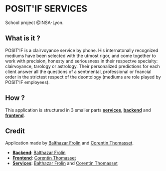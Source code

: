 # POSIT'IF SERVICES
School project @INSA-Lyon.

## What is it ?
POSIT'IF is a clairvoyance service by phone. His internatonally recognized mediums have been selected with the utmost rigor, and come together to work with precision, honesty and seriousness in their respectve specialty: clairvoyance, tarology or astrology. Their personalized predictions for each client answer all the questions of a sentmental, professional or fnancial order in the strictest respect of the deontology (mediums are role played by POSIT'IF employees).

## How ?
This application is structured in 3 smaller parts **[services](https://github.com/CorentinTh/positif-services)**, **[backend](https://github.com/CorentinTh/positif-backend)** and **[frontend](https://github.com/CorentinTh/positif-frontend)**.

## Credit
Application made by [Balthazar Frolin](https://github.com/Balthov60) and [Corentin Thomasset](https://github.com/CorentinTh).

* **[Backend](https://github.com/CorentinTh/positif-backend)**: [Balthazar Frolin](https://github.com/Balthov60)
* **[Frontend](https://github.com/CorentinTh/positif-frontend)**: [Corentin Thomasset](https://github.com/CorentinTh)
* **[Services](https://github.com/CorentinTh/positif-services)**: [Balthazar Frolin](https://github.com/Balthov60) and [Corentin Thomasset](https://github.com/CorentinTh)
